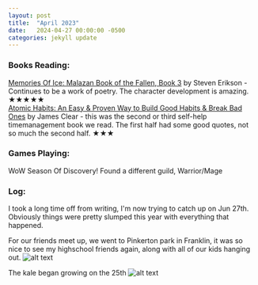 ```yaml
---
layout: post
title:  "April 2023"
date:   2024-04-27 00:00:00 -0500
categories: jekyll update
---
```


### Books Reading:
[Memories Of Ice: Malazan Book of the Fallen, Book 3][moi] by Steven Erikson - Continues to be a work of poetry. The character development is amazing. ★★★★★<br>
[Atomic Habits: An Easy & Proven Way to Build Good Habits & Break Bad Ones][ah] by James Clear - this was the second or third self-help timemanagement book we read. The first half had some good quotes, not so much the second half. ★★★<br>

### Games Playing:
WoW Season Of Discovery! Found a different guild, Warrior/Mage<br>


### Log:
I took a long time off from writing, I'm now trying to catch up on Jun 27th. Obviously things were pretty slumped this year with everything that happened.

For our friends meet up, we went to Pinkerton park in Franklin, it was so nice to see my highschool friends again, along with all of our kids hanging out.
![alt text](../assets/images/IMG_0744.jpg "friend family")

The kale began growing on the 25th
![alt text](../assets/images/IMG_0766.jpg "friend family")


[moi]: https://www.amazon.com/Memories-of-Ice-Steven-Erikson-audiobook/dp/B00C2WLERM
[ah]: https://www.amazon.com/Atomic-Habits-Proven-Build-Break/dp/0735211299
